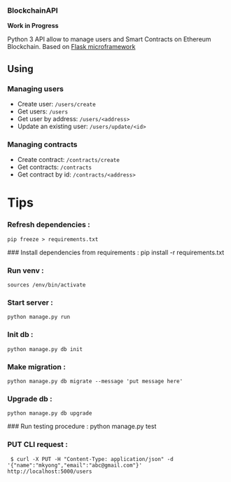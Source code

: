 ### BlockchainAPI
**Work in Progress**

Python 3 API allow to manage users and Smart Contracts on Ethereum Blockchain.
Based on [Flask microframework](https://flask.palletsprojects.com/en/1.1.x/)

## Using

### Managing users
 - Create user:  `/users/create`
 - Get users: `/users`
 - Get user by address: `/users/<address>`
 - Update an existing user: `/users/update/<id>`

### Managing contracts
 - Create contract:  `/contracts/create`
 - Get contracts: `/contracts`
 - Get contract by id: `/contracts/<address>`
 
# Tips

### Refresh dependencies :
    pip freeze > requirements.txt
### Install dependencies from requirements :
    pip install -r requirements.txt
### Run venv : 
    sources /env/bin/activate
### Start server : 
    python manage.py run
### Init db : 
    python manage.py db init
### Make migration : 
    python manage.py db migrate --message 'put message here'
### Upgrade db :
    python manage.py db upgrade
### Run testing procedure :
    python manage.py test
### PUT CLI request : 
     $ curl -X PUT -H "Content-Type: application/json" -d '{"name":"mkyong","email":"abc@gmail.com"}' http://localhost:5000/users
